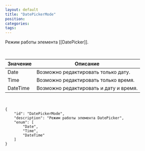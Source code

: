 ```yaml
---
layout: default
title: "DatePickerMode"
position: 
categories: 
tags: 
---
```


Режим работы элемента [[DatePicker]].

 

|Значение|Описание|
|--------|--------|
|Date|Возможно редактировать только дату.|
|Time|Возможно редактировать только время.|
|DateTime|Возможно редактировать и дату и время.|

    

```
{
	"id": "DatePickerMode",
	"description": "Режим работы элемента DatePicker",
	"enum": [
		"Date",
		"Time",
		"DateTime"
	]
}
```

 

 

